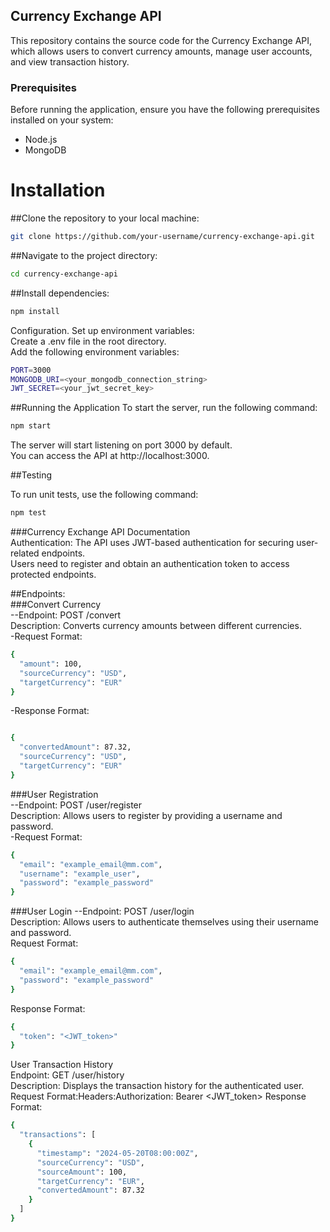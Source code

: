 ## Currency Exchange API

This repository contains the source code for the Currency Exchange API, which allows users to convert currency amounts, manage user accounts, and view transaction history.

### Prerequisites

Before running the application, ensure you have the following prerequisites installed on your system:

- Node.js
- MongoDB

# Installation

##Clone the repository to your local machine:

```bash
git clone https://github.com/your-username/currency-exchange-api.git
```
##Navigate to the project directory:

```bash
cd currency-exchange-api
```
##Install dependencies:

```bash
npm install
```

Configuration.
Set up environment variables:<br>
Create a .env file in the root directory.<br>
Add the following environment variables:

```bash
PORT=3000
MONGODB_URI=<your_mongodb_connection_string>
JWT_SECRET=<your_jwt_secret_key>
```
##Running the Application
To start the server, run the following command:

```bash
npm start
```

The server will start listening on port 3000 by default.<br> You can access the API at http://localhost:3000.

##Testing

To run unit tests, use the following command:

```bash
npm test
```

###Currency Exchange API Documentation<br>
Authentication:
The API uses JWT-based authentication for securing user-related endpoints.<br> Users need to register and obtain an authentication token to access protected endpoints.

##Endpoints:<br>
###Convert Currency<br>
--Endpoint: POST /convert<br>
Description: Converts currency amounts between different currencies.<br>
-Request Format:
```bash
{
  "amount": 100,
  "sourceCurrency": "USD",
  "targetCurrency": "EUR"
}
```
-Response Format:
```bash

{
  "convertedAmount": 87.32,
  "sourceCurrency": "USD",
  "targetCurrency": "EUR"
}
```
###User Registration<br>
--Endpoint: POST /user/register<br>
Description: Allows users to register by providing a username and password.<br>
-Request Format:
```bash
{
  "email": "example_email@mm.com",
  "username": "example_user",
  "password": "example_password"
}
```
###User Login
--Endpoint: POST /user/login<br>
Description: Allows users to authenticate themselves using their username and password.<br>
Request Format:
```bash
{
  "email": "example_email@mm.com",
  "password": "example_password"
}
```
Response Format:
```bash
{
  "token": "<JWT_token>"
}
```
User Transaction History<br>
Endpoint: GET /user/history<br>
Description: Displays the transaction history for the authenticated user.<br>
Request Format:Headers:Authorization: Bearer <JWT_token>
Response Format:
```bash
{
  "transactions": [
    {
      "timestamp": "2024-05-20T08:00:00Z",
      "sourceCurrency": "USD",
      "sourceAmount": 100,
      "targetCurrency": "EUR",
      "convertedAmount": 87.32
    }
  ]
}
```
